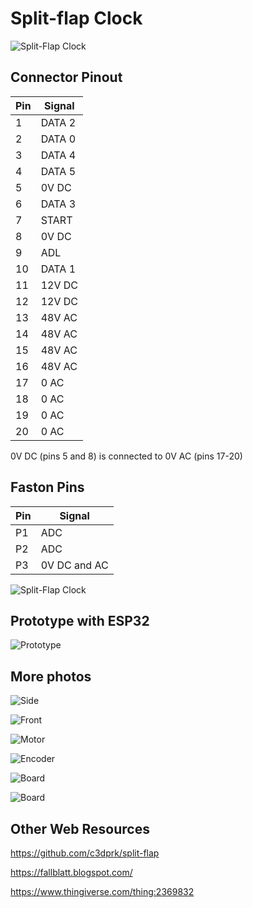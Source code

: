 # Split-flap Clock

![Split-Flap Clock](./_img/split-flaps.jpg)

## Connector Pinout

| Pin | Signal  |
|-----|-------- |
|1    | DATA 2  |
|2    | DATA 0  |
|3    | DATA 4  |
|4    | DATA 5  |
|5    | 0V  DC  |
|6    | DATA 3  |
|7    | START   |
|8    | 0V DC   |
|9    | ADL     |
|10   | DATA 1  |
|11   | 12V DC  |
|12   | 12V DC  |
|13   | 48V AC  |
|14   | 48V AC  |
|15   | 48V AC  |
|16   | 48V AC  |
|17   | 0 AC    |
|18   | 0 AC    |
|19   | 0 AC    |
|20   | 0 AC    |

0V DC (pins 5 and 8) is connected to 0V AC (pins 17-20)

## Faston Pins
| Pin | Signal       |
|-----| ------------ |
|P1   | ADC          |
|P2   | ADC          |
|P3   | 0V DC and AC |

![Split-Flap Clock](./_img/connector.jpg)

## Prototype with ESP32

![Prototype](./_img/prototype.jpg)

## More photos
![Side](./_img/side.jpg)

![Front](./_img/front.jpg)

![Motor](./_img/motor.jpg)

![Encoder](./_img/encoder.jpg)

![Board](./_img/board-front.jpg)

![Board](./_img/board-back.jpg)

## Other Web Resources 

https://github.com/c3dprk/split-flap

https://fallblatt.blogspot.com/

https://www.thingiverse.com/thing:2369832
